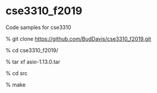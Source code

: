 # cse3310_f2019
Code samples for cse3310


% git clone https://github.com/BudDavis/cse3310_f2019.git

% cd cse3310_f2019/

% tar xf asio-1.13.0.tar 

% cd src

% make

